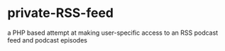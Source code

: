 # private-RSS-feed
a PHP based attempt at making user-specific access to an RSS podcast feed and podcast episodes
